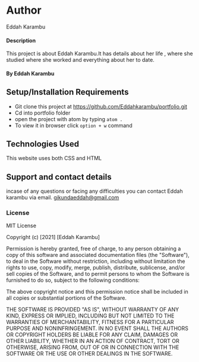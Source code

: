 # Author
Eddah Karambu
#### Description
This project is about Eddah Karambu.It has details about her life , where she studied where she worked  and everything about her to date.


#### By **Eddah Karambu**

## Setup/Installation Requirements
* Git clone this project at https://github.com/Eddahkarambu/portfolio.git
* Cd into portfolio folder
* open the project with atom by typing `atom .`
* To view it in browser click `option + w` command

## Technologies Used
This website uses both CSS and HTML
## Support and contact details
incase of any questions or  facing any difficulties you can  contact Eddah karambu via email.
gikundaeddah@gmail.com
### License
MIT License

Copyright (c) [2021] [Eddah Karambu]

Permission is hereby granted, free of charge, to any person obtaining a copy
of this software and associated documentation files (the "Software"), to deal
in the Software without restriction, including without limitation the rights
to use, copy, modify, merge, publish, distribute, sublicense, and/or sell
copies of the Software, and to permit persons to whom the Software is
furnished to do so, subject to the following conditions:

The above copyright notice and this permission notice shall be included in all
copies or substantial portions of the Software.

THE SOFTWARE IS PROVIDED "AS IS", WITHOUT WARRANTY OF ANY KIND, EXPRESS OR
IMPLIED, INCLUDING BUT NOT LIMITED TO THE WARRANTIES OF MERCHANTABILITY,
FITNESS FOR A PARTICULAR PURPOSE AND NONINFRINGEMENT. IN NO EVENT SHALL THE
AUTHORS OR COPYRIGHT HOLDERS BE LIABLE FOR ANY CLAIM, DAMAGES OR OTHER
LIABILITY, WHETHER IN AN ACTION OF CONTRACT, TORT OR OTHERWISE, ARISING FROM,
OUT OF OR IN CONNECTION WITH THE SOFTWARE OR THE USE OR OTHER DEALINGS IN THE
SOFTWARE.
